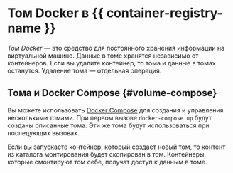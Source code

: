 # Том Docker в {{ container-registry-name }}

_Том Docker_ — это средство для постоянного хранения информации на виртуальной машине. Данные в томе хранятся независимо от контейнеров. Если вы удалите контейнер, то тома и данные в томах останутся. Удаление тома — отдельная операция.

## Тома и Docker Compose {#volume-compose}

Вы можете использовать [Docker Compose](../../cos/concepts/coi-specifications.md#compose-spec) для создания и управления несколькими томами. При первом вызове `docker-compose up` будут созданы описанные тома. Эти же тома будут использоваться при последующих вызовах.

Если вы запускаете контейнер, который создает новый том, то контент из каталога монтирования будет скопирован в том. Контейнеры, которые смонтируют том себе, получат доступ к данным в томе.